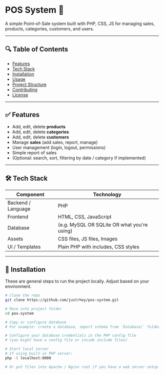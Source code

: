 # POS System 🛒

A simple Point-of-Sale system built with PHP, CSS, JS for managing sales, products, categories, customers, and users.

---

## 🔍 Table of Contents

- [Features](#features)  
- [Tech Stack](#tech-stack)  
- [Installation](#installation)  
- [Usage](#usage)  
- [Project Structure](#project-structure)  
- [Contributing](#contributing)  
- [License](#license)

---

## ✅ Features

- Add, edit, delete **products**  
- Add, edit, delete **categories**  
- Add, edit, delete **customers**  
- Manage **sales** (add sales, report, manage)  
- User management (login, logout, permissions)  
- Simple report of sales  
- (Optional: search, sort, filtering by date / category if implemented)  

---

## 🛠 Tech Stack

| Component | Technology |
|-----------|-------------|
| Backend / Language | PHP |
| Frontend | HTML, CSS, JavaScript |
| Database | (e.g. MySQL OR SQLite OR what you're using) |
| Assets | CSS files, JS files, Images |
| UI / Templates | Plain PHP with includes, CSS styles |

---

## 🚀 Installation

These are general steps to run the project locally. Adjust based on your environment.

```bash
# Clone the repo
git clone https://github.com/justrhey/pos-system.git

# Move into project folder
cd pos-system

# Copy or configure database
# For example: create a database, import schema from `Database/` folder if present

# Configure your database credentials in the PHP config file
# (you might have a config file or inside include files)

# Start local server
# If using built-in PHP server:
php -S localhost:8000

# Or put files into Apache / Nginx root if you have a web server setup

